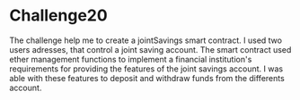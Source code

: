# Challenge20
The challenge help me to create a jointSavings smart contract.
I used two users adresses, that control a joint saving account.
The smart contract used ether management functions to implement a financial institution's requirements for providing the features of the joint savings account.
I was able with these features to deposit and withdraw funds from the  differents account.
